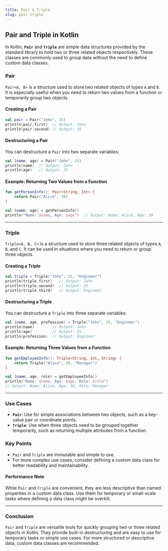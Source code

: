 ```yaml
---
title: Pair & Triple
slug: pair-triple
---
```


## **Pair and Triple in Kotlin**

In Kotlin, **`Pair`** and **`Triple`** are simple data structures provided by the standard library to hold two or three related objects respectively. These classes are commonly used to group data without the need to define custom data classes.

### **Pair**

`Pair<A, B>` is a structure used to store two related objects of types `A` and `B`. It is especially useful when you need to return two values from a function or temporarily group two objects.

#### **Creating a Pair**

```kotlin
val pair = Pair("John", 25)
println(pair.first)  // Output: John
println(pair.second) // Output: 25
```

#### **Destructuring a Pair**

You can destructure a `Pair` into two separate variables:

```kotlin
val (name, age) = Pair("John", 25)
println(name)  // Output: John
println(age)   // Output: 25
```

#### **Example: Returning Two Values from a Function**

```kotlin
fun getPersonInfo(): Pair<String, Int> {
    return Pair("Alice", 30)
}

val (name, age) = getPersonInfo()
println("Name: $name, Age: $age")  // Output: Name: Alice, Age: 30
```

---

### **Triple**

`Triple<A, B, C>` is a structure used to store three related objects of types `A`, `B`, and `C`. It can be used in situations where you need to return or group three objects.

#### **Creating a Triple**

```kotlin
val triple = Triple("John", 25, "Engineer")
println(triple.first)   // Output: John
println(triple.second)  // Output: 25
println(triple.third)   // Output: Engineer
```

#### **Destructuring a Triple**

You can destructure a `Triple` into three separate variables:

```kotlin
val (name, age, profession) = Triple("John", 25, "Engineer")
println(name)        // Output: John
println(age)         // Output: 25
println(profession)  // Output: Engineer
```

#### **Example: Returning Three Values from a Function**

```kotlin
fun getEmployeeInfo(): Triple<String, Int, String> {
    return Triple("Alice", 30, "Manager")
}

val (name, age, role) = getEmployeeInfo()
println("Name: $name, Age: $age, Role: $role")
// Output: Name: Alice, Age: 30, Role: Manager
```

---

### **Use Cases**

- **`Pair`**: Use for simple associations between two objects, such as a key-value pair or coordinate points.
- **`Triple`**: Use when three objects need to be grouped together temporarily, such as returning multiple attributes from a function.

### **Key Points**

- `Pair` and `Triple` are immutable and simple to use.
- For more complex use cases, consider defining a custom data class for better readability and maintainability.

#### **Performance Note**

While `Pair` and `Triple` are convenient, they are less descriptive than named properties in a custom data class. Use them for temporary or small-scale tasks where defining a data class might be overkill.

---

### **Conclusion**

`Pair` and `Triple` are versatile tools for quickly grouping two or three related objects in Kotlin. They provide built-in destructuring and are easy to use for temporary tasks or simple use cases. For more structured or descriptive data, custom data classes are recommended.


